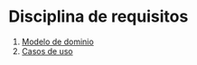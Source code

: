 # Disciplina de requisitos

1. [Modelo de dominio](ModeloDominio/ModeloDeDominio.md)
2. [Casos de uso](CasosDeUso/CasosDeUso.md)
